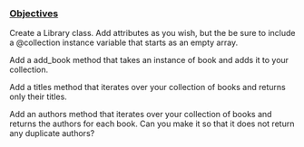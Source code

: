 <u><h3>Objectives</h3></u>
Create a Library class. Add attributes as you wish, but the be sure to include a @collection instance variable that starts as an empty array.

Add a add_book method that takes an instance of book and adds it to your collection.

Add a titles method that iterates over your collection of books and returns only their titles.

Add an authors method that iterates over your collection of books and returns the authors for each book. Can you make it so that it does not return any duplicate authors?

